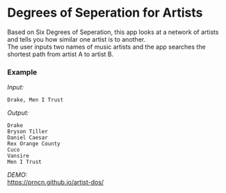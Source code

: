 # Degrees of Seperation for Artists

Based on Six Degrees of Seperation, this app looks at a network of artists and tells you how similar one artist is to another.  
The user inputs two names of music artists and the app searches the shortest path from artist A to artist B.  


### Example
*Input:*   
```
Drake, Men I Trust
```
*Output:*  
```
Drake
Bryson Tiller
Daniel Caesar
Rex Orange County
Cuco
Vansire
Men I Trust
```

*DEMO:*  
https://prncn.github.io/artist-dos/
